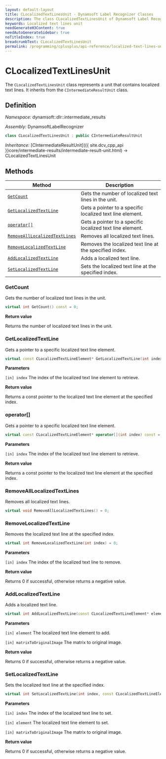 ```yaml
---
layout: default-layout
title: CLocalizedTextLinesUnit - Dynamsoft Label Recognizer Classes
description: The class CLocalizedTextLinesUnit of Dynamsoft Label Recognizer represents a unit that contains localized text lines.
keywords: Localized text lines unit
needGenerateH3Content: true
needAutoGenerateSidebar: true
noTitleIndex: true
breadcrumbText: CLocalizedTextLinesUnit
permalink: /programming/cplusplus/api-reference/localized-text-lines-unit.html
---
```


# CLocalizedTextLinesUnit

The `CLocalizedTextLinesUnit` class represents a unit that contains localized text lines. It inherits from the `CIntermediateResultUnit` class.

## Definition

*Namespace:* dynamsoft::dlr::intermediate_results

*Assembly:* DynamsoftLabelRecognizer

```cpp
class CLocalizedTextLinesUnit : public CIntermediateResultUnit
```

*Inheritance:* [CIntermediateResultUnit]({{ site.dcv_cpp_api }}core/intermediate-results/intermediate-result-unit.html) -> CLocalizedTextLinesUnit

## Methods

| Method                            | Description |
|-----------------------------------|-------------|
| [`GetCount`](#getcount)           | Gets the number of localized text lines in the unit.|
| [`GetLocalizedTextLine`](#getlocalizedtextline) | Gets a pointer to a specific localized text line element.|
| [`operator[]`](#operator) | Gets a pointer to a specific localized text line element.|
| [`RemoveAllLocalizedTextLines`](#removealllocalizedtextlines) | Removes all localized text lines.|
| [`RemoveLocalizedTextLine`](#removelocalizedtextline) | Removes the localized text line at the specified index.|
| [`AddLocalizedTextLine`](#addlocalizedtextline) | Adds a localized text line.|
| [`SetLocalizedTextLine`](#setlocalizedtextline) | Sets the localized text line at the specified index.|

### GetCount

Gets the number of localized text lines in the unit.

```cpp
virtual int GetCount() const = 0;
```

**Return value**

Returns the number of localized text lines in the unit.

### GetLocalizedTextLine

Gets a pointer to a specific localized text line element.

```cpp
virtual const CLocalizedTextLineElement* GetLocalizedTextLine(int index) const = 0;
```

**Parameters**

`[in] index` The index of the localized text line element to retrieve.

**Return value**

Returns a const pointer to the localized text line element at the specified index.

### operator[]

Gets a pointer to a specific localized text line element.

```cpp
virtual const CLocalizedTextLineElement* operator[](int index) const = 0;
```

**Parameters**

`[in] index` The index of the localized text line element to retrieve.

**Return value**

Returns a const pointer to the localized text line element at the specified index.

### RemoveAllLocalizedTextLines

Removes all localized text lines.

```cpp
virtual void RemoveAllLocalizedTextLines() = 0;
```

### RemoveLocalizedTextLine

Removes the localized text line at the specified index.

```cpp
virtual int RemoveLocalizedTextLine(int index) = 0;
```

**Parameters**

`[in] index` The index of the localized text line to remove.

**Return value**

Returns 0 if successful, otherwise returns a negative value.

### AddLocalizedTextLine

Adds a localized text line.

```cpp
virtual int AddLocalizedTextLine(const CLocalizedTextLineElement* element, const double matrixToOriginalImage[9] =  IDENTITY_MATRIX) = 0;
```

**Parameters**

`[in] element` The localized text line element to add.

`[in] matrixToOriginalImage` The matrix to original image.

**Return value**

Returns 0 if successful, otherwise returns a negative value.

### SetLocalizedTextLine

Sets the localized text line at the specified index.

```cpp
virtual int SetLocalizedTextLine(int index, const CLocalizedTextLineElement* element, const double matrixToOriginalImage[9] =  IDENTITY_MATRIX) = 0;
```

**Parameters**

`[in] index` The index of the localized text line to set.

`[in] element` The localized text line element to set.

`[in] matrixToOriginalImage` The matrix to original image.

**Return value**

Returns 0 if successful, otherwise returns a negative value.
